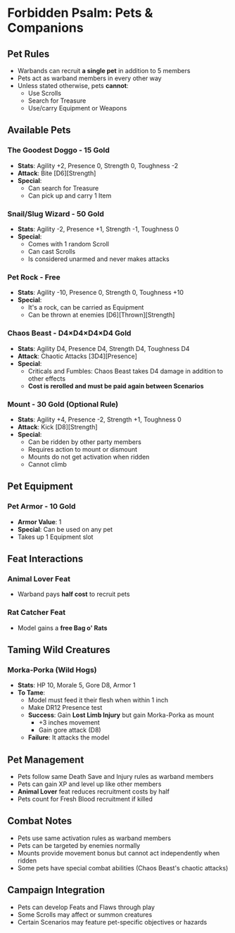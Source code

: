 # Forbidden Psalm: Pets & Companions

## Pet Rules
- Warbands can recruit **a single pet** in addition to 5 members
- Pets act as warband members in every other way
- Unless stated otherwise, pets **cannot**:
  - Use Scrolls
  - Search for Treasure
  - Use/carry Equipment or Weapons

## Available Pets

### The Goodest Doggo - 15 Gold
- **Stats**: Agility +2, Presence 0, Strength 0, Toughness -2
- **Attack**: Bite [D6][Strength]
- **Special**:
  - Can search for Treasure
  - Can pick up and carry 1 Item

### Snail/Slug Wizard - 50 Gold
- **Stats**: Agility -2, Presence +1, Strength -1, Toughness 0
- **Special**:
  - Comes with 1 random Scroll
  - Can cast Scrolls
  - Is considered unarmed and never makes attacks

### Pet Rock - Free
- **Stats**: Agility -10, Presence 0, Strength 0, Toughness +10
- **Special**:
  - It's a rock, can be carried as Equipment
  - Can be thrown at enemies [D6][Thrown][Strength]

### Chaos Beast - D4×D4×D4×D4 Gold
- **Stats**: Agility D4, Presence D4, Strength D4, Toughness D4
- **Attack**: Chaotic Attacks [3D4][Presence]
- **Special**:
  - Criticals and Fumbles: Chaos Beast takes D4 damage in addition to other effects
  - **Cost is rerolled and must be paid again between Scenarios**

### Mount - 30 Gold (Optional Rule)
- **Stats**: Agility +4, Presence -2, Strength +1, Toughness 0
- **Attack**: Kick [D8][Strength]
- **Special**:
  - Can be ridden by other party members
  - Requires action to mount or dismount
  - Mounts do not get activation when ridden
  - Cannot climb

## Pet Equipment

### Pet Armor - 10 Gold
- **Armor Value**: 1
- **Special**: Can be used on any pet
- Takes up 1 Equipment slot

## Feat Interactions

### Animal Lover Feat
- Warband pays **half cost** to recruit pets

### Rat Catcher Feat
- Model gains a **free Bag o' Rats**

## Taming Wild Creatures

### Morka-Porka (Wild Hogs)
- **Stats**: HP 10, Morale 5, Gore D8, Armor 1
- **To Tame**:
  - Model must feed it their flesh when within 1 inch
  - Make DR12 Presence test
  - **Success**: Gain **Lost Limb Injury** but gain Morka-Porka as mount
    - +3 inches movement
    - Gain gore attack (D8)
  - **Failure**: It attacks the model

## Pet Management
- Pets follow same Death Save and Injury rules as warband members
- Pets can gain XP and level up like other members
- **Animal Lover** feat reduces recruitment costs by half
- Pets count for Fresh Blood recruitment if killed

## Combat Notes
- Pets use same activation rules as warband members
- Pets can be targeted by enemies normally
- Mounts provide movement bonus but cannot act independently when ridden
- Some pets have special combat abilities (Chaos Beast's chaotic attacks)

## Campaign Integration
- Pets can develop Feats and Flaws through play
- Some Scrolls may affect or summon creatures
- Certain Scenarios may feature pet-specific objectives or hazards
